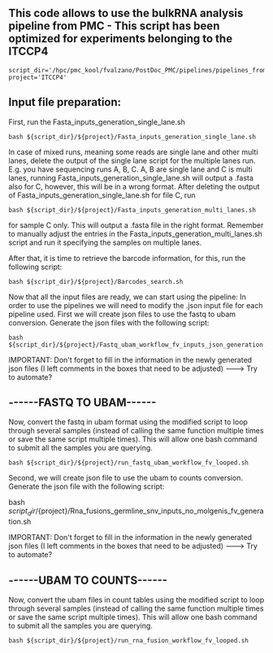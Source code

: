 ## This code allows to use the bulkRNA analysis pipeline from PMC - This script has been optimized for experiments belonging to the ITCCP4
    
    script_dir='/hpc/pmc_kool/fvalzano/PostDoc_PMC/pipelines/pipelines_from_PMC/bulkRNA_quantification'
    project='ITCCP4'

## Input file preparation:
First, run the Fasta_inputs_generation_single_lane.sh

    bash ${script_dir}/${project}/Fasta_inputs_generation_single_lane.sh

In case of mixed runs, meaning some reads are single lane and other multi lanes, delete the output of the single lane script for the multiple lanes run.
E.g. you have sequencing runs A, B, C. A, B are single lane and C is multi lanes, running Fasta_inputs_generation_single_lane.sh will output a .fasta also for C,  however, this will be in a wrong format. After deleting the output of Fasta_inputs_generation_single_lane.sh for file C, run 

    bash ${script_dir}/${project}/Fasta_inputs_generation_multi_lanes.sh 
    
for sample C only. This will output a .fasta file in the right format.
Remember to manually adjust the entries in the Fasta_inputs_generation_multi_lanes.sh script and run it specifying the samples on multiple lanes.

After that, it is time to retrieve the barcode information, for this, run the following script:

    bash ${script_dir}/${project}/Barcodes_search.sh

Now that all the input files are ready, we can start using the pipeline:
In order to use the pipelines we will need to modify the .json input file for each pipeline used. 
First we will create json files to use the fastq to ubam conversion. Generate the json files with the following script:

    bash ${script_dir}/${project}/Fastq_ubam_workflow_fv_inputs_json_generation.sh

IMPORTANT: Don't forget to fill in the information in the newly generated json files (I left comments in the boxes that need to be adjusted)  ---> Try to automate?

## ------FASTQ TO UBAM------
Now, convert the fastq in ubam format using the modified script to loop through several samples (instead of calling the same
function multiple times or save the same script multiple times). This will allow one bash command to submit all the samples you are querying.

    bash ${script_dir}/${project}/run_fastq_ubam_workflow_fv_looped.sh

Second, we will create json file to use the ubam to counts conversion. Generate the json file with the following script:

   bash ${script_dir}/${project}/Rna_fusions_germline_snv_inputs_no_molgenis_fv_generation.sh

IMPORTANT: Don't forget to fill in the information in the newly generated json files (I left comments in the boxes that need to be adjusted)   ---> Try to automate?


## ------UBAM TO COUNTS------
Now, convert the ubam files in count tables using the modified script to loop through several samples (instead of calling the same
function multiple times or save the same script multiple times). This will allow one bash command to submit all the samples you are querying.

    bash ${script_dir}/${project}/run_rna_fusion_workflow_fv_looped.sh